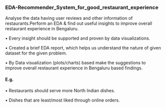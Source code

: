 ### EDA-Recommender_System_for_good_restaurant_experience

Analyse the data having user reviews and other information of restaurants.Perform an EDA & find out useful insights to improve overall restaurant experience in Bengaluru.

• Every insight should be supported and proven by data visualizations.

• Created a brief EDA report, which helps us understand the nature of given dataset for the given problem.

• By Data visualization (plots/charts) based make the suggestions to improve overall restaurant experience in Bengaluru based findings.

 #### E.g.
 
• Restaurants should serve more North Indian dishes.

• Dishes that are least/most liked through online orders.

